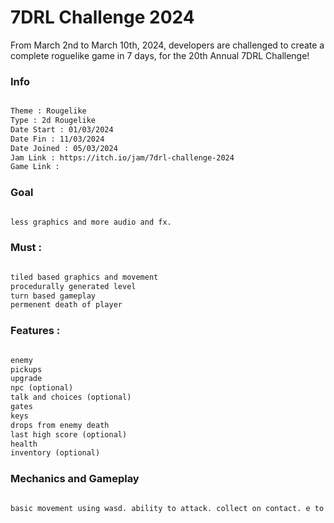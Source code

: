 # 7DRL Challenge 2024
 From March 2nd to March 10th, 2024, developers are challenged to create a complete roguelike game in 7 days, for the 20th Annual 7DRL Challenge!



### Info

```md

Theme : Rougelike 
Type : 2d Rougelike
Date Start : 01/03/2024
Date Fin : 11/03/2024
Date Joined : 05/03/2024 
Jam Link : https://itch.io/jam/7drl-challenge-2024
Game Link : 

```


### Goal

```md

less graphics and more audio and fx.

```


### Must :

```md

tiled based graphics and movement
procedurally generated level
turn based gameplay
permenent death of player

```


### Features :

```md

enemy
pickups
upgrade
npc (optional)
talk and choices (optional)
gates
keys
drops from enemy death
last high score (optional)
health
inventory (optional)

```


### Mechanics and Gameplay

```md

basic movement using wasd. ability to attack. collect on contact. e to unlock door. core mechanics is mediate for 2 turn then deal aoe dammage to teh surrounding. it can move faster when not carrying any weapon.

```

